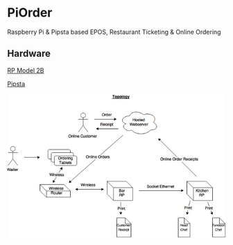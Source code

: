 # PiOrder
Raspberry Pi & Pipsta based EPOS, Restaurant Ticketing &amp; Online Ordering

## Hardware
[RP Model 2B](https://www.raspberrypi.org/products/raspberry-pi-2-model-b)

[Pipsta](http://www.pipsta.co.uk)

![ScreenShot](https://github.com/EMRahman/PiOrder/blob/master/Topology.png)
